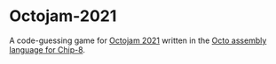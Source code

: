 # Octojam-2021

A code-guessing game for [Octojam 2021](https://itch.io/jam/octojam-8) written in the [Octo assembly language for Chip-8](https://github.com/JohnEarnest/Octo).
